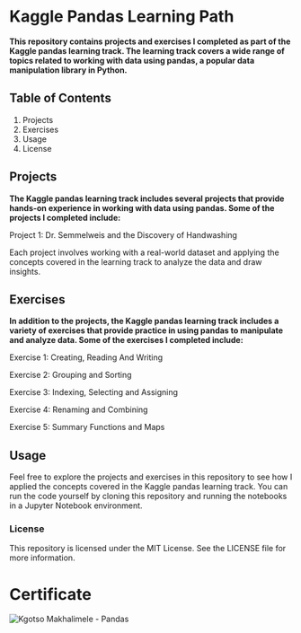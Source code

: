 # Kaggle Pandas Learning Path
**This repository contains projects and exercises I completed as part of the Kaggle pandas learning track. The learning track covers a wide range of topics related to working with data using pandas, a popular data manipulation library in Python.**

## Table of Contents
1. Projects
2. Exercises
3. Usage
4. License

## Projects
**The Kaggle pandas learning track includes several projects that provide hands-on experience in working with data using pandas. Some of the projects I completed include:**

Project 1: Dr. Semmelweis and the Discovery of Handwashing

Each project involves working with a real-world dataset and applying the concepts covered in the learning track to analyze the data and draw insights.

## Exercises
**In addition to the projects, the Kaggle pandas learning track includes a variety of exercises that provide practice in using pandas to manipulate and analyze data. Some of the exercises I completed include:**

Exercise 1: Creating, Reading And Writing

Exercise 2: Grouping and Sorting

Exercise 3: Indexing, Selecting and Assigning

Exercise 4: Renaming and Combining

Exercise 5: Summary Functions and Maps

## Usage
Feel free to explore the projects and exercises in this repository to see how I applied the concepts covered in the Kaggle pandas learning track. You can run the code yourself by cloning this repository and running the notebooks in a Jupyter Notebook environment.

### License
This repository is licensed under the MIT License. See the LICENSE file for more information.

# Certificate

![Kgotso Makhalimele - Pandas](https://user-images.githubusercontent.com/89485688/223456986-a4fd9c14-de78-4ae0-8a6a-51afec1f50b7.png)
